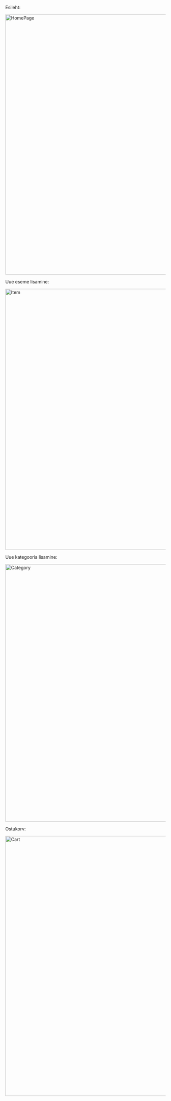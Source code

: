 Esileht:

<img width="813" alt="HomePage" src="https://user-images.githubusercontent.com/70939499/137635381-6397df67-1be1-43dd-a490-612d53206951.png">

Uue eseme lisamine:

<img width="816" alt="Item" src="https://user-images.githubusercontent.com/70939499/137635385-4fb9edf8-1e20-4c83-a545-ecf069a3c5c9.png">

Uue kategooria lisamine:

<img width="805" alt="Category" src="https://user-images.githubusercontent.com/70939499/137635388-71a5541b-e909-4c1f-bd8a-afd7c7eee3f1.png">

Ostukorv:

<img width="813" alt="Cart" src="https://user-images.githubusercontent.com/70939499/137635393-0ac98101-737d-426f-a372-2fe4e37e9171.png">